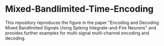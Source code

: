 # Mixed-Bandlimited-Time-Encoding
This repository reproduces the figure in the paper "Encoding and Decoding Mixed Bandlimited Signals Using Spiking Integrate-and-Fire Neurons" and provides further examples for multi-signal multi-channel encoding and decoding.
